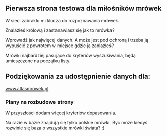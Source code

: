 ## Pierwsza strona testowa dla miłośników mrówek

W sieci zabrakło mi klucza do rozpoznawania mrówek.

Znalazłeś królową i zastanawiasz się jak to mrówka?

Wprowadź jak najwięcej danych.
A może jest pod ochroną i trzeba ją wypuścić z powrotem w miejsce gdzie ją zanlazłeś?

Mrówki najbardziej pasujące do kryteriów wyszukiwania, będą umieszczone na początku listy.


## Podziękowania za udostępnienie danych dla:
www.atlasmrowek.pl


### Plany na rozbudowe strony
W przyszłości dodam więcej kryteriów dopasowania.

Na razie w bazie znajdują się tylko polskie mrówki.
Być może kiedyś rozwinie się baza o wszystkie mrówki świata? :)



